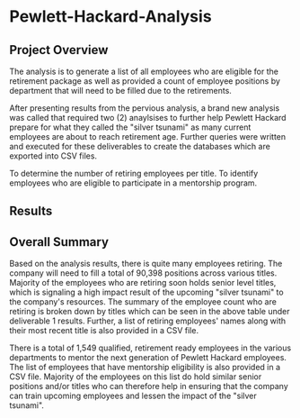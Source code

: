 # Pewlett-Hackard-Analysis

## Project Overview

The analysis is to generate a list of all employees who are eligible for the retirement package as well as provided a count of employee positions by department that will need to be filled due to the retirements.

After presenting results from the pervious analysis, a brand new analysis was called that required two (2) anaylsises to further help Pewlett Hackard prepare for what they called the "silver tsunami" as many current employees are about to reach retirement age. Further queries were written and executed for these deliverables to create the databases which are exported into CSV files.

To determine the number of retiring employees per title.
To identify employees who are eligible to participate in a mentorship program.

## Results



## Overall Summary
Based on the analysis results, there is quite many employees retiring. The company will need to fill a total of 90,398 positions across various titles. Majority of the employees who are retiring soon holds senior level titles, which is signaling a high impact result of the upcoming "silver tsunami" to the company's resources. The summary of the employee count who are retiring is broken down by titles which can be seen in the above table under deliverable 1 results. Further, a list of retiring employees' names along with their most recent title is also provided in a CSV file. 

There is a total of 1,549 qualified, retirement ready employees in the various departments to mentor the next generation of Pewlett Hackard employees. The list of employees that have mentorship eligibility is also provided in a CSV file. Majority of the employees on this list do hold similar senior positions and/or titles who can therefore help in ensuring that the company can train upcoming employees and lessen the impact of the "silver tsunami".
